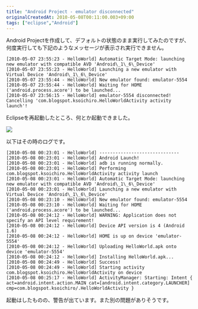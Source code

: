 ```yaml
---
title: "Android Project - emulator disconnected"
originalCreatedAt: 2010-05-08T00:11:00.003+09:00
tags: ["eclipse","Android"]
---
```

Android Projectを作成して、デフォルトの状態のまま実行してみたのですが、何度実行しても下記のようなメッセージが表示され実行できません。
<!--more-->
```
[2010-05-07 23:55:23 - HelloWorld] Automatic Target Mode: launching new emulator with compatible AVD 'Android\_1\_6\_Device'
[2010-05-07 23:55:23 - HelloWorld] Launching a new emulator with Virtual Device 'Android\_1\_6\_Device'
[2010-05-07 23:55:44 - HelloWorld] New emulator found: emulator-5554
[2010-05-07 23:55:44 - HelloWorld] Waiting for HOME ('android.process.acore') to be launched...
[2010-05-07 23:56:15 - HelloWorld] emulator-5554 disconnected! Cancelling 'com.blogspot.ksoichiro.HelloWorldActivity activity launch'!
```

Eclipseを再起動したところ、何とか起動できました。

[![](http://3.bp.blogspot.com/_rtlYXd55yO0/S-QxK5hRRAI/AAAAAAAAFLM/FfhmxHDhoHg/s320/WS000009.BMP)](http://3.bp.blogspot.com/_rtlYXd55yO0/S-QxK5hRRAI/AAAAAAAAFLM/FfhmxHDhoHg/s1600/WS000009.BMP)

以下はその時のログです。

```
[2010-05-08 00:23:01 - HelloWorld] ------------------------------
[2010-05-08 00:23:01 - HelloWorld] Android Launch!
[2010-05-08 00:23:01 - HelloWorld] adb is running normally.
[2010-05-08 00:23:01 - HelloWorld] Performing com.blogspot.ksoichiro.HelloWorldActivity activity launch
[2010-05-08 00:23:01 - HelloWorld] Automatic Target Mode: launching new emulator with compatible AVD 'Android\_1\_6\_Device'
[2010-05-08 00:23:01 - HelloWorld] Launching a new emulator with Virtual Device 'Android\_1\_6\_Device'
[2010-05-08 00:23:10 - HelloWorld] New emulator found: emulator-5554
[2010-05-08 00:23:10 - HelloWorld] Waiting for HOME ('android.process.acore') to be launched...
[2010-05-08 00:24:12 - HelloWorld] WARNING: Application does not specify an API level requirement!
[2010-05-08 00:24:12 - HelloWorld] Device API version is 4 (Android 1.6)
[2010-05-08 00:24:12 - HelloWorld] HOME is up on device 'emulator-5554'
[2010-05-08 00:24:12 - HelloWorld] Uploading HelloWorld.apk onto device 'emulator-5554'
[2010-05-08 00:24:12 - HelloWorld] Installing HelloWorld.apk...
[2010-05-08 00:24:49 - HelloWorld] Success!
[2010-05-08 00:24:49 - HelloWorld] Starting activity com.blogspot.ksoichiro.HelloWorldActivity on device
[2010-05-08 00:25:17 - HelloWorld] ActivityManager: Starting: Intent { act=android.intent.action.MAIN cat=[android.intent.category.LAUNCHER] cmp=com.blogspot.ksoichiro/.HelloWorldActivity }
```

起動はしたものの、警告が出ています。また別の問題がありそうです。
